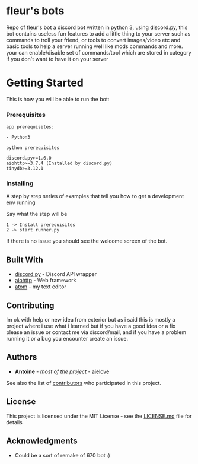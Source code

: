 # fleur's bots



Repo of fleur's bot a discord bot written in python 3, using discord.py, this bot contains useless fun features to add a little thing to your server such as commands to troll your friend, or tools to convert images/video etc and basic tools to help a server running well like mods commands and more.
your can enable/disable set of commands/tool which are stored in category if you don't want to have it on your server


# Getting Started

This is how you will be able to run the bot:

### Prerequisites


```
app prerequisites:

- Python3

python prerequisites

discord.py>=1.6.0
aiohttp>=3.7.4 (Installed by discord.py)
tinydb>=3.12.1
```

### Installing

A step by step series of examples that tell you how to get a development env running

Say what the step will be

```
1 -> Install prerequisites
2 -> start runner.py
```

If there is no issue you should see the welcome screen of the bot.


## Built With

* [discord.py](https://discordpy.readthedocs.io/en/latest/) - Discord API wrapper
* [aiohttp](https://docs.aiohttp.org/en/stable/) - Web framework
* [atom](https://atom.io/) - my text editor


## Contributing

Im ok with help or new idea from exterior but as i said this is mostly a project where i use what i learned but if you have a good idea or a fix please an issue or contact me via discord/mail, and if you have a problem running it or a bug you encounter create an issue.

## Authors

* **Antoine** - *most of the project* - [aielove](https://github.com/aielove)

See also the list of [contributors](https://github.com/your/project/contributors) who participated in this project.

## License

This project is licensed under the MIT License - see the [LICENSE.md](LICENSE.md) file for details

## Acknowledgments

* Could be a sort of remake of 670 bot :)
